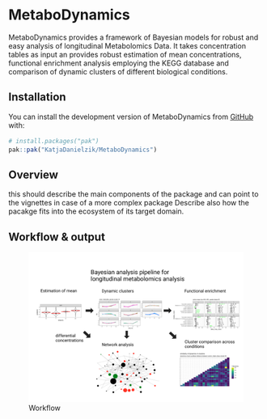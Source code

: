 
<!-- README.md is generated from README.Rmd. Please edit that file -->

# MetaboDynamics

<!-- badges: start -->
<!-- badges: end -->

MetaboDynamics provides a framework of Bayesian models for robust and
easy analysis of longitudinal Metabolomics Data. It takes concentration
tables as input an provides robust estimation of mean concentrations,
functional enrichment analysis employing the KEGG database and
comparison of dynamic clusters of different biological conditions.

## Installation

You can install the development version of MetaboDynamics from
[GitHub](https://github.com/) with:

``` r
# install.packages("pak")
pak::pak("KatjaDanielzik/MetaboDynamics")
```

## Overview

this should describe the main components of the package and can point to
the vignettes in case of a more complex package Describe also how the
pacakge fits into the ecosystem of its target domain.

## Workflow & output

<figure>
<img src="/man/figures/README-metabolomics_pitch_draft.png"
alt="Workflow" />
<figcaption aria-hidden="true">Workflow</figcaption>
</figure>
